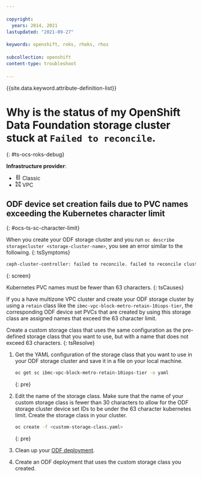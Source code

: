 ```yaml
---

copyright:
  years: 2014, 2021
lastupdated: "2021-09-27"

keywords: openshift, roks, rhoks, rhos

subcollection: openshift
content-type: troubleshoot

---
```


{{site.data.keyword.attribute-definition-list}}
  

# Why is the status of my OpenShift Data Foundation storage cluster stuck at `Failed to reconcile`.
{: #ts-ocs-roks-debug}

**Infrastructure provider**:
* <img src="images/icon-classic.png" alt="Classic infrastructure provider icon" width="15" style="width:15px; border-style: none"/> Classic
* <img src="images/icon-vpc.png" alt="VPC infrastructure provider icon" width="15" style="width:15px; border-style: none"/> VPC

## ODF device set creation fails due to PVC names exceeding the Kubernetes character limit
{: #ocs-ts-sc-character-limit}


When you create your ODF storage cluster and you run `oc describe storagecluster <storage-cluster-name>`, you see an error similar to the following.
{: tsSymptoms}

```sh
ceph-cluster-controller: failed to reconcile. failed to reconcile cluster "ocs-storagecluster-cephcluster": failed to configure local ceph cluster: failed to create cluster: failed to start ceph osds: 3 failures encountered while running osds in namespace openshift-storage: failed to create "provision" job for node "ocs-deviceset-ibmc-vpc-block-metro-retain-10iops-tier-0-datnv6k". Job.batch "rook-ceph-osd-prepare-aaa000aaa111a1a0e10ba1a11aa1a119" is invalid: [spec.template.spec.volumes[8].name: Invalid value: "ocs-deviceset-ibmc-vpc-block-metro-retain-10iops-tier-0-aaaaa1b-bridge": must be no more than 63 characters
```
{: screen}


Kubernetes PVC names must be fewer than 63 characters.
{: tsCauses}


If you a have multizone VPC cluster and create your ODF storage cluster by using a `retain` class like the `ibmc-vpc-block-metro-retain-10iops-tier`, the corresponding ODF device set PVCs that are created by using this storage class are assigned names that exceed the 63 character limit.


Create a custom storage class that uses the same configuration as the pre-defined storage class that you want to use, but with a name that does not exceed 63 characters.
{: tsResolve}

1. Get the YAML configuration of the storage class that you want to use in your ODF storage cluster and save it in a file on your local machine.
    ```sh
    oc get sc ibmc-vpc-block-metro-retain-10iops-tier -o yaml
    ```
    {: pre}

1. Edit the name of the storage class. Make sure that the name of your custom storage class is fewer than 30 characters to allow for the ODF storage cluster device set IDs to be under the 63 character kubernetes limit. Create the storage class in your cluster.
    ```sh
    oc create -f <custom-storage-class.yaml>
    ```
    {: pre}

1. Clean up your [ODF deployment](/docs/openshift?topic=openshift-ocs-manage-deployment#ocs-rm-cleanup-resources).

1. Create an ODF deployment that uses the custom storage class you created.





